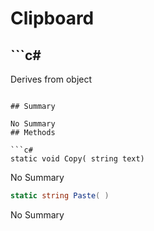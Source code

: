 # Clipboard

## ```c#
Derives from object
```

## Summary

No Summary
## Methods

```c#
static void Copy( string text) 
```
No Summary
```c#
static string Paste( ) 
```
No Summary
